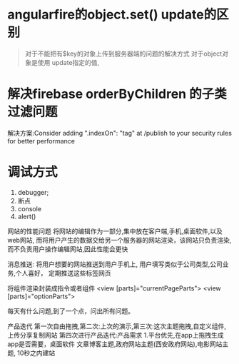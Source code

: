 
# angularfire的object.set()   update的区别
>对于不能把有$key的对象上传到服务器端的问题的解决方式
对于object对象是使用 update指定的值,

# 解决firebase orderByChildren 的子类过滤问题
解决方案:Consider adding ".indexOn": "tag" at /publish to your security rules for better performance 


# 调试方式
1. debugger;
2. 断点
3. console
4. alert()



网站的性能问题
将网站的编辑作为一部分,集中放在客户端,手机,桌面软件,以及web网站,
而将用户产生的数据交给另一个服务器的网站渲染，该网站只负责渲染,而不负责用户操作编辑网站,因此性能会更快


消息推送:
将用户想要的网站推送到用户手机上,
用户填写类似于公司类型,公司业务,个人喜好，
定期推送这些标签网页

将组件渲染封装成指令或者组件
<view [parts]="currentPageParts"></view>
<view [parts]="optionParts"></view>

每天有什么问题,到了一个点，问出所有问题。

产品迭代
第一次自由拖拽,第二次:上次的演示,第三次:这次主题拖拽,自定义组件,上传分享复制网站
第四次进行产品迭代:产品需求
1.平台优先,在app上拖拽生成app是否需要，桌面软件
文章博客主题,政府网站主题(西安政府网站),电影网站主题,
10秒之内建站